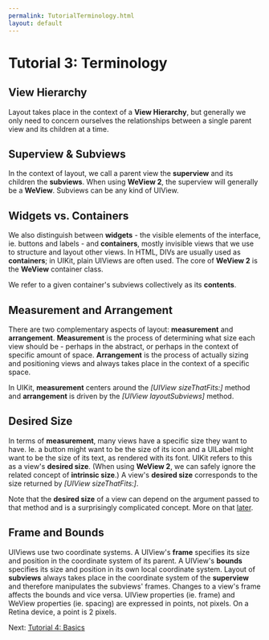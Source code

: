 ```yaml
---
permalink: TutorialTerminology.html
layout: default
---
```


Tutorial 3: Terminology
==

<!-- TEMPLATE START -->

## View Hierarchy

Layout takes place in the context of a **View Hierarchy**, but generally we only need to concern ourselves the relationships between a single parent view and its children at a time.  

## Superview & Subviews

In the context of layout, we call a parent view the **superview** and its children the **subviews**.  When using **WeView 2**, the superview will generally be a **WeView**.  Subviews can be any kind of UIView.

## Widgets vs. Containers

We also distinguish between **widgets** - the visible elements of the interface, ie. buttons and labels - and **containers**, mostly invisible views that we use to structure and layout other views.  In HTML, DIVs are usually used as **containers**; in UIKit, plain UIViews are often used.  The core of **WeView 2** is the **WeView** container class.

We refer to a given container's subviews collectively as its **contents**.

## Measurement and Arrangement

There are two complementary aspects of layout: **measurement** and **arrangement**.  **Measurement** is the process of determining what size each view should be - perhaps in the abstract, or perhaps in the context of specific amount of space.  **Arrangement** is the process of actually sizing and positioning views and always takes place in the context of a specific space.  

In UIKit, **measurement** centers around the _\[UIView sizeThatFits:\]_ method and **arrangement** is driven by the _\[UIView layoutSubviews\]_ method.

## Desired Size

In terms of **measurement**, many views have a specific size they want to have.  Ie. a button might want to be the size of its icon and a UILabel might want to be the size of its text, as rendered with its font.  UIKit refers to this as a view's **desired size**.  (When using **WeView 2**, we can safely ignore the related concept of **intrinsic size**.)  A view's **desired size** corresponds to the size returned by _\[UIView sizeThatFits:\]_.  

Note that the **desired size** of a view can depend on the argument passed to that method and is a surprisingly complicated concept.  More on that [later](TutorialDesiredSize.html).

## Frame and Bounds

UIViews use two coordinate systems.  A UIView's **frame** specifies its size and position in the coordinate system of its parent.  A UIView's **bounds** specifies its size and position in its own local coordinate system.  Layout of **subviews** always takes place in the coordinate system of the **superview** and therefore manipulates the subviews' frames.  Changes to a view's frame affects the bounds and vice versa.  UIView properties (ie. frame) and WeView properties (ie. spacing) are expressed in points, not pixels. On a Retina device, a point is 2 pixels.

<!-- TEMPLATE END -->

<p class="nextLink">Next:  <a href="TutorialBasics.html">Tutorial 4: Basics</a></p>